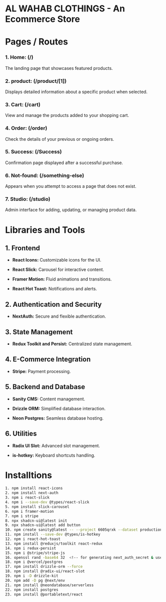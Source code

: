 # AL WAHAB CLOTHINGS - An Ecommerce Store

# Pages / Routes 

### 1. **Home: (/)**
The landing page that showcases featured products.

### 2. **product: (/product/[1])**
Displays detailed information about a specific product when selected.

### 3. **Cart: (/cart)**
View and manage the products added to your shopping cart.

### 4. **Order: (/order)**
Check the details of your previous or ongoing orders.

### 5. **Success: (/Success)**
Confirmation page displayed after a successful purchase.

### 6. **Not-found: (/something-else)**
Appears when you attempt to access a page that does not exist.

### 7. **Studio: (/studio)**
Admin interface for adding, updating, or managing product data.

# Libraries and Tools

## 1. Frontend

* **React Icons:** Customizable icons for the UI.

* **React Slick:** Carousel for interactive content.

* **Framer Motion:** Fluid animations and transitions.

* **React Hot Toast:** Notifications and alerts.

## 2. Authentication and Security

* **NextAuth:** Secure and flexible authentication.

## 3. State Management

* **Redux Toolkit and Persist:** Centralized state management.

## 4. E-Commerce Integration

* **Stripe:** Payment processing.

## 5. Backend and Database

* **Sanity CMS:** Content management.

* **Drizzle ORM:** Simplified database interaction.

* **Neon Postgres:** Seamless database hosting.

## 6. Utilities

* **Radix UI Slot:** Advanced slot management.

* **is-hotkey:** Keyboard shortcuts handling.

# Installtions

```bash
1. npm install react-icons
2. npm install next-auth
3. npm i react-slick
4. npm i --save-dev @types/react-slick
5. npm install slick-carousel
6. npm i framer-motion
7. npm i stripe
8. npx shadcn-ui@latest init
9. npx shadcn-ui@latest add button
10. npm create sanity@latest -- --project 6605qrxk --dataset production --template clean  
11. npm install --save-dev @types/is-hotkey
12. npm i react-hot-toast
13. npm install @reduxjs/toolkit react-redux
14. npm i redux-persist
15. npm i @stripe/stripe-js
16. openssl rand -base64 32  <!-- for generating next_auth_secret & use this command in `git bash` -->
18. npm i @vercel/postgres
17. npm install drizzle-orm --force
18. npm install @radix-ui/react-slot
19. npm i -D drizzle-kit
20. npm add -D pg @next/env
21. npm install @neondatabase/serverless
22. npm install postgres
23. npm install @portabletext/react
```